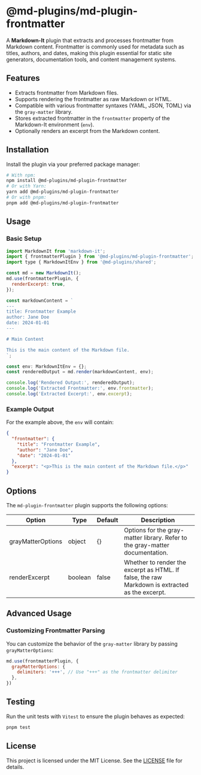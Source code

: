 # @md-plugins/md-plugin-frontmatter

A **Markdown-It** plugin that extracts and processes frontmatter from Markdown content. Frontmatter is commonly used for metadata such as titles, authors, and dates, making this plugin essential for static site generators, documentation tools, and content management systems.

## Features

- Extracts frontmatter from Markdown files.
- Supports rendering the frontmatter as raw Markdown or HTML.
- Compatible with various frontmatter syntaxes (YAML, JSON, TOML) via the `gray-matter` library.
- Stores extracted frontmatter in the `frontmatter` property of the Markdown-It environment (`env`).
- Optionally renders an excerpt from the Markdown content.

## Installation

Install the plugin via your preferred package manager:

```bash
# With npm:
npm install @md-plugins/md-plugin-frontmatter
# Or with Yarn:
yarn add @md-plugins/md-plugin-frontmatter
# Or with pnpm:
pnpm add @md-plugins/md-plugin-frontmatter
```

## Usage

### Basic Setup

```js
import MarkdownIt from 'markdown-it';
import { frontmatterPlugin } from '@md-plugins/md-plugin-frontmatter';
import type { MarkdownItEnv } from '@md-plugins/shared';

const md = new MarkdownIt();
md.use(frontmatterPlugin, {
  renderExcerpt: true,
});

const markdownContent = `
---
title: Frontmatter Example
author: Jane Doe
date: 2024-01-01
---

# Main Content

This is the main content of the Markdown file.
`;

const env: MarkdownItEnv = {};
const renderedOutput = md.render(markdownContent, env);

console.log('Rendered Output:', renderedOutput);
console.log('Extracted Frontmatter:', env.frontmatter);
console.log('Extracted Excerpt:', env.excerpt);
```

### Example Output

For the example above, the `env` will contain:

```json
{
  "frontmatter": {
    "title": "Frontmatter Example",
    "author": "Jane Doe",
    "date": "2024-01-01"
  },
  "excerpt": "<p>This is the main content of the Markdown file.</p>"
}
```

## Options

The `md-plugin-frontmatter` plugin supports the following options:

| Option            | Type    | Default | Description                                                                                    |
| ----------------- | ------- | ------- | ---------------------------------------------------------------------------------------------- |
| grayMatterOptions | object  | {}      | Options for the gray-matter library. Refer to the gray-matter documentation.                   |
| renderExcerpt     | boolean | false   | Whether to render the excerpt as HTML. If false, the raw Markdown is extracted as the excerpt. |

## Advanced Usage

### Customizing Frontmatter Parsing

You can customize the behavior of the `gray-matter` library by passing `grayMatterOptions`:

```js
md.use(frontmatterPlugin, {
  grayMatterOptions: {
    delimiters: '+++', // Use "+++" as the frontmatter delimiter
  },
})
```

## Testing

Run the unit tests with `Vitest` to ensure the plugin behaves as expected:

```bash
pnpm test
```

## License

This project is licensed under the MIT License. See the [LICENSE](LICENSE.md) file for details.
